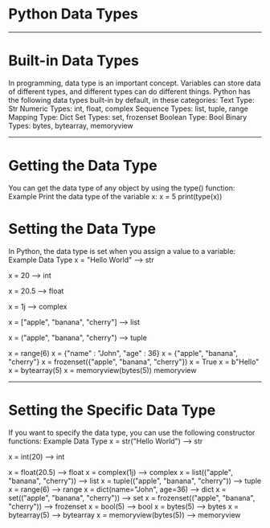 # Python Data Types
________________________________________
# Built-in Data Types
In programming, data type is an important concept.
Variables can store data of different types, and different types can do different things.
Python has the following data types built-in by default, in these categories:
Text Type:	Str
Numeric Types:	int, float, complex
Sequence Types:	list, tuple, range
Mapping Type:	Dict
Set Types:	set, frozenset
Boolean Type:	Bool
Binary Types:	bytes, bytearray, memoryview
________________________________________
# Getting the Data Type
You can get the data type of any object by using the type() function:
Example
Print the data type of the variable x:
x = 5
print(type(x))

# Setting the Data Type
In Python, the data type is set when you assign a value to a variable:
Example	Data Type
x = "Hello World" --> str

x = 20 --> int

x = 20.5 --> float

x = 1j --> complex

x = ["apple", "banana", "cherry"] --> list	

x = ("apple", "banana", "cherry") --> tuple	

x = range(6)
x = {"name" : "John", "age" : 36}
x = {"apple", "banana", "cherry"}
x = frozenset({"apple", "banana", "cherry"})
x = True
x = b"Hello"
x = bytearray(5)
x = memoryview(bytes(5))	memoryview


________________________________________
# Setting the Specific Data Type
If you want to specify the data type, you can use the following constructor functions:
Example	Data Type
x = str("Hello World") --> str

x = int(20) --> int	

x = float(20.5) --> float
x = complex(1j) --> complex
x = list(("apple", "banana", "cherry")) --> list
x = tuple(("apple", "banana", "cherry")) --> tuple
x = range(6) --> range
x = dict(name="John", age=36) --> dict
x = set(("apple", "banana", "cherry")) --> set
x = frozenset(("apple", "banana", "cherry")) --> frozenset
x = bool(5) --> bool
x = bytes(5) --> bytes
x = bytearray(5) --> bytearray
x = memoryview(bytes(5)) --> memoryview

